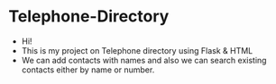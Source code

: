 # Telephone-Directory
- Hi!
- This is my project on Telephone directory using Flask & HTML
- We can add contacts with names and also we can search existing contacts either by name or number.
